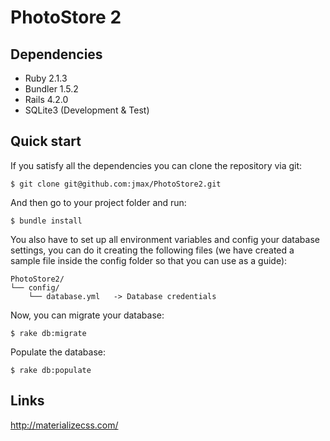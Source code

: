 PhotoStore 2
=======

Dependencies
-------

 - Ruby 2.1.3
 - Bundler 1.5.2
 - Rails 4.2.0
 - SQLite3 (Development & Test)

Quick start
-------

If you satisfy all the dependencies you can clone the repository via git:


```
$ git clone git@github.com:jmax/PhotoStore2.git
```

And then go to your project folder and run:

```
$ bundle install
```

You also have to set up all environment variables and config your database settings, you can do it creating the following files (we have created a sample file inside the config folder so that you can use as a guide):

```
PhotoStore2/
└── config/
    └── database.yml   -> Database credentials
```

Now, you can migrate your database:

```
$ rake db:migrate
```

Populate the database:

```
$ rake db:populate
```

Links
-------

http://materializecss.com/
